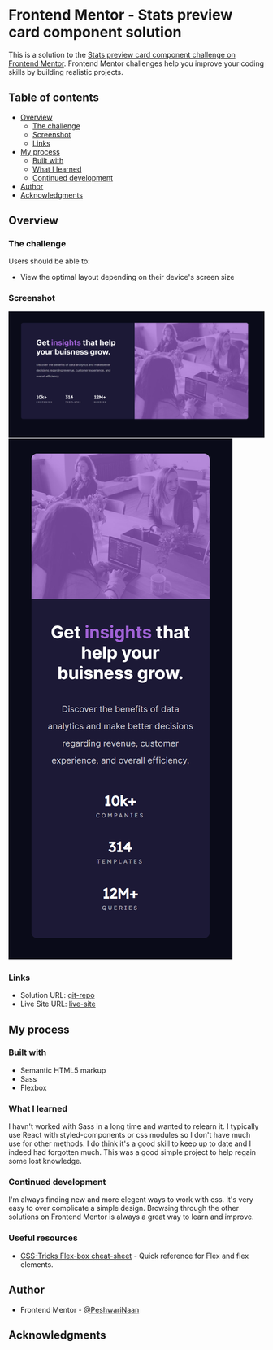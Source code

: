 # Frontend Mentor - Stats preview card component solution

This is a solution to the [Stats preview card component challenge on Frontend Mentor](https://www.frontendmentor.io/challenges/stats-preview-card-component-8JqbgoU62). Frontend Mentor challenges help you improve your coding skills by building realistic projects. 

## Table of contents

- [Overview](#overview)
  - [The challenge](#the-challenge)
  - [Screenshot](#screenshot)
  - [Links](#links)
- [My process](#my-process)
  - [Built with](#built-with)
  - [What I learned](#what-i-learned)
  - [Continued development](#continued-development)
- [Author](#author)
- [Acknowledgments](#acknowledgments)


## Overview

### The challenge

Users should be able to:

- View the optimal layout depending on their device's screen size

### Screenshot

![Desk-top view](./img/preview-card-desktop-ss.png)
![Desk-top view](./img/preview-card-mobile-ss.png)



### Links

- Solution URL: [ git-repo](https://github.com/PeshwariNaan/frontend-mentor-preview-card.git)
- Live Site URL: [live-site]( https://peshwarinaan.github.io/frontend-mentor-preview-card/)

## My process

### Built with

- Semantic HTML5 markup
- Sass
- Flexbox



### What I learned

I havn't worked with Sass in a long time and wanted to relearn it. I typically use React with styled-components or css modules so I don't have much use for other methods. I do think it's a good skill to keep up to date and I indeed had forgotten much. This was a good simple project to help regain some lost knowledge.



### Continued development

I'm always finding new and more elegent ways to work with css. It's very easy to over complicate a simple design. Browsing through the other solutions on Frontend Mentor is always a great way to learn and improve.

### Useful resources

- [CSS-Tricks Flex-box cheat-sheet](https://css-tricks.com/snippets/css/a-guide-to-flexbox/) - Quick reference for Flex and flex elements.

## Author

- Frontend Mentor - [@PeshwariNaan](https://www.frontendmentor.io/profile/PeshwariNaan)

## Acknowledgments


